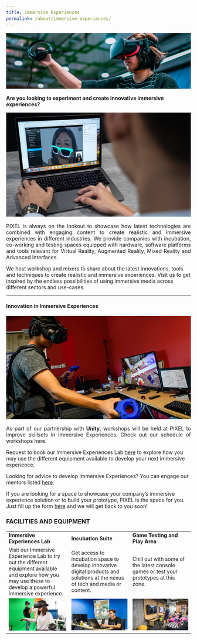 ```yaml
---
title: Immersive Experiences
permalink: /about/immersive-experiences/
---
```

![1](/images/immersive-experiences/IME_Banner_1440-x-435.png)

**Are you looking to experiment and create innovative immersive experiences?**

![2](/images/immersive-experiences/IME_Img1_630-x-355.png)

<p align="justify">PIXEL is always on the lookout to showcase how latest technologies are combined with engaging content to create realistic and immersive experiences in different industries. We provide companies with incubation, co-working and testing spaces equipped with hardware, software platforms and tools relevant for Virtual Reality, Augmented Reality, Mixed Reality and Advanced Interfaces. 

We host workshop and mixers to share about the latest innovations, tools and techniques to create realistic and immersive experiences. Visit us to get inspired by the endless possibilities of using immersive media across different sectors and use-cases.</p>

---

#### Innovation in Immersive Experiences

![3](/images/immersive-experiences/IME_Img2_770x430.png)

<p align="justify">
  As part of our partnership with <b>Unity</b>, workshops will be held at PIXEL to improve skillsets in Immersive Experiences. Check out our schedule of workshops here.

Request to book our Immersive Experiences Lab <a href="https://forms.cwp.gov.sg/venuerequest/ime" target="_blank">here</a> to explore how you may use the different equipment available to develop your next immersive experience. 

Looking for advice to develop Immersive Experiences? You can engage our mentors listed <a href="/community/mentorship-programme/">here</a>.

If you are looking for a space to showcase your company’s immersive experience solution or to build your prototype, PIXEL is the space for you. Just fill up the form <a href="https://forms.cwp.gov.sg/venuerequest/FormNFJO7" target="_blank">here</a> and we will get back to you soon!</p>

<h3>FACILITIES AND EQUIPMENT</h3>

<table width="600" cellpadding="15px" border="0px" cellspacing="0" align="center">
       <tr width="600">
              <td width="200"><b>Immersive Experiences Lab</b></td>
              <td width="200"><b>Incubation Suite</b></td>
              <td width="200"><b>Game Testing and Play Area</b></td>
       </tr>
       <tr width="600">
              <td width="200">Visit our Immersive Experience Lab to try out the different equipment available and explore how you may use these to develop a powerful immersive experience.</td>
              <td width="200">Get access to incubation space to develop innovative digital products and solutions at the nexus of tech and media or content.</td>
              <td width="200">Chill out with some of the latest console games or test your prototypes at this zone.</td>
       </tr>
       <tr width="600">
              <td width="200"><img src="/images/facilities/facilities-and-equipment/Immersive-Experiences-Lab_630-x-355.png" width="200"></td>
              <td width="200"><img src="/images/facilities/facilities-and-equipment/IMG_8040-suite.jpg" width="200"></td>
              <td width="200"><img src="/images/facilities/facilities-and-equipment/IMG_8057-Playtest-area.jpg" width="200"></td>
       </tr>
       </table>
